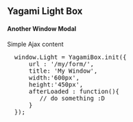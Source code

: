 
<h2> Yagami Light Box </h2>

<h4>Another Window Modal </h4>


Simple Ajax content

<pre>
  window.Light = YagamiBox.init({
      url : '/my/form/',
      title: 'My Window',
      width:'600px',
      height:'450px',
      afterLoaded : function(){
         // do something :D
      }
  });
</pre>


